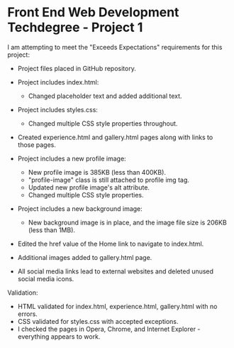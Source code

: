 # Front End Web Development Techdegree - Project 1

I am attempting to meet the "Exceeds Expectations" requirements for this project:

- Project files placed in GitHub repository.

- Project includes index.html:
  - Changed placeholder text and added additional text.

- Project includes styles.css:
  - Changed multiple CSS style properties throughout.

- Created experience.html and gallery.html pages along with links to those pages.

- Project includes a new profile image:
  - New profile image is 385KB (less than 400KB).
  - "profile-image" class is still attached to profile img tag.
  - Updated new profile image's alt attribute.
  - Changed multiple CSS style properties.

- Project includes a new background image:
  - New background image is in place, and the image file size is 206KB (less than 1MB).

- Edited the href value of the Home link to navigate to index.html.

- Additional images added to gallery.html page.

- All social media links lead to external websites and deleted unused social media icons.

Validation:
  - HTML validated for index.html, experience.html, gallery.html with no errors.
  - CSS validated for styles.css with accepted exceptions.
  - I checked the pages in Opera, Chrome, and Internet Explorer - everything appears to work.
